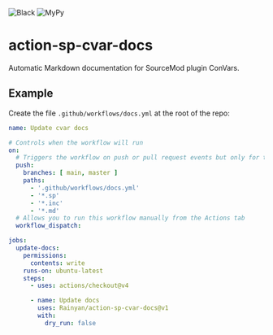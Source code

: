 ![Black](https://github.com/Rainyan/action-sp-cvar-docs/actions/workflows/black.yml/badge.svg)
![MyPy](https://github.com/Rainyan/action-sp-cvar-docs/actions/workflows/mypy.yml/badge.svg)

# action-sp-cvar-docs
Automatic Markdown documentation for SourceMod plugin ConVars.

## Example
Create the file `.github/workflows/docs.yml` at the root of the repo:
```yml
name: Update cvar docs

# Controls when the workflow will run
on:
  # Triggers the workflow on push or pull request events but only for the main branch
  push:
    branches: [ main, master ]
    paths:
      - '.github/workflows/docs.yml'
      - '*.sp'
      - '*.inc'
      - '*.md'
  # Allows you to run this workflow manually from the Actions tab
  workflow_dispatch:

jobs:
  update-docs:
    permissions:
      contents: write
    runs-on: ubuntu-latest
    steps:
      - uses: actions/checkout@v4

      - name: Update docs
        uses: Rainyan/action-sp-cvar-docs@v1
        with:
          dry_run: false
```
